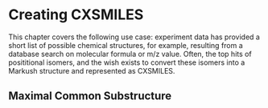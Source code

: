 # Creating CXSMILES

This chapter covers the following use case: experiment data has provided
a short list of possible chemical structures, for example, resulting from
a database search on molecular formula or m/z value. Often, the top hits
of posititional isomers, and the wish exists to convert these isomers
into a Markush structure and represented as CXSMILES.

## Maximal Common Substructure

